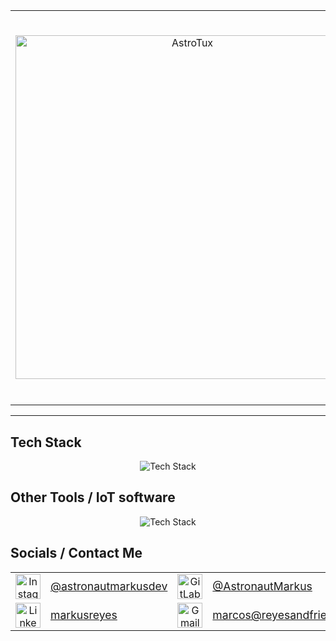 <table>
    <tr>
        <td align="center" style="vertical-align: middle; width: 120px;">
            <img src="https://github.com/user-attachments/assets/91326edc-fb5e-4e42-8725-fbba9fe24868" alt="AstroTux" width="550"/>
        </td>
        <td style="vertical-align: middle; padding-left: 20px;">
            <h1>Marcos Reyes M. | AstronautMarkusDev</h1>
            <strong>:octocat: Hello, world.</strong><br>
            My name is <strong>Marcos Reyes</strong>, but you can call me <em>AstronautMarkus</em> or simply <em>Markus</em>.<br><br>
            I'm a passionate <strong>software developer</strong> and <strong>systems administrator</strong> with a strong focus on <em>open source projects</em> and <em>community-driven solutions</em>. My expertise spans <strong>backend</strong> and <strong>frontend development</strong>, <strong>DevOps</strong>, and <strong>automation</strong>. I enjoy building <em>scalable web applications</em>, designing <em>RESTful APIs</em>, and working with modern frameworks like <strong>Laravel</strong>, <strong>Flask</strong>, <strong>React</strong>, and <strong>Vue</strong>.<br><br>
            Beyond coding, I'm deeply involved in <strong>managing Linux servers</strong>, <strong>optimizing networks</strong>, and <strong>maintaining production databases</strong>. I love exploring <em>new technologies</em>, contributing to <em>open source</em>, and sharing knowledge with others.<br><br>
            Feel free to connect with me if you want to <strong>collaborate</strong>, <strong>discuss tech</strong>, or just say <em>hi</em>!
        </td>
    </tr>
</table>

---

## Tech Stack

<div align="center">
<img src="https://skillicons.dev/icons?i=laravel,flask,react,vue,tailwindcss,python,php,docker,mysql,mongodb,linux,mint,nginx,astro,npm," alt="Tech Stack" />
</div>

## Other Tools / IoT software

<div align="center">
<img src="https://skillicons.dev/icons?i=vscode,postman,git,ps,bash,markdown,arduino,raspberrypi,redhat" alt="Tech Stack" />
</div>

## Socials / Contact Me
<div align="center">

<table>
        <tr>
                <td align="center" style="vertical-align: middle;">
                        <a href="https://instagram.com/astronautmarkusdev" target="_blank">
                                <img src="https://skillicons.dev/icons?i=instagram" alt="Instagram" width="40"/>
                        </a>
                </td>
                <td align="left" style="vertical-align: middle;">
                        <a href="https://instagram.com/astronautmarkusdev" target="_blank">
                                <span style="font-size: 1.1em;">@astronautmarkusdev</span>
                        </a>
                </td>
                <td align="center" style="vertical-align: middle;">
                        <a href="https://gitlab.com/astronautmarkus" target="_blank">
                                <img src="https://skillicons.dev/icons?i=gitlab" alt="GitLab" width="40"/>
                        </a>
                </td>
                <td align="left" style="vertical-align: middle;">
                        <a href="https://gitlab.com/astronautmarkus" target="_blank">
                                <span style="font-size: 1.1em;">@AstronautMarkus</span>
                        </a>
                </td>
        </tr>
        <tr>
                <td align="center" style="vertical-align: middle;">
                        <a href="https://linkedin.com/in/markusreyes" target="_blank">
                                <img src="https://skillicons.dev/icons?i=linkedin" alt="LinkedIn" width="40"/>
                        </a>
                </td>
                <td align="left" style="vertical-align: middle;">
                        <a href="https://linkedin.com/in/markusreyes" target="_blank">
                                <span style="font-size: 1.1em;">markusreyes</span>
                        </a>
                </td>
                <td align="center" style="vertical-align: middle;">
                        <a href="mailto:marcos@reyesandfriends.cl" target="_blank">
                                <img src="https://skillicons.dev/icons?i=gmail" alt="Gmail" width="40"/>
                        </a>
                </td>
                <td align="left" style="vertical-align: middle;">
                        <a href="mailto:marcos@reyesandfriends.cl" target="_blank">
                                <span style="font-size: 1.1em;">marcos@reyesandfriends.cl</span>
                        </a>
                </td>
        </tr>
</table>

</div>
